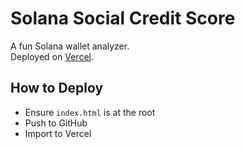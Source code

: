 # Solana Social Credit Score

A fun Solana wallet analyzer.  
Deployed on [Vercel](https://vercel.com/).

## How to Deploy

- Ensure `index.html` is at the root
- Push to GitHub
- Import to Vercel